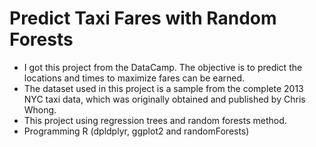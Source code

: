 # Predict Taxi Fares with Random Forests
- I got this project from the DataCamp. The objective is to predict the locations and times to maximize fares can be earned. 
- The dataset used in this project is a sample from the complete 2013 NYC taxi data, which was originally obtained and published by Chris Whong. 
- This project using regression trees and random forests method.
- Programming R (dpldplyr, ggplot2 and randomForests)
